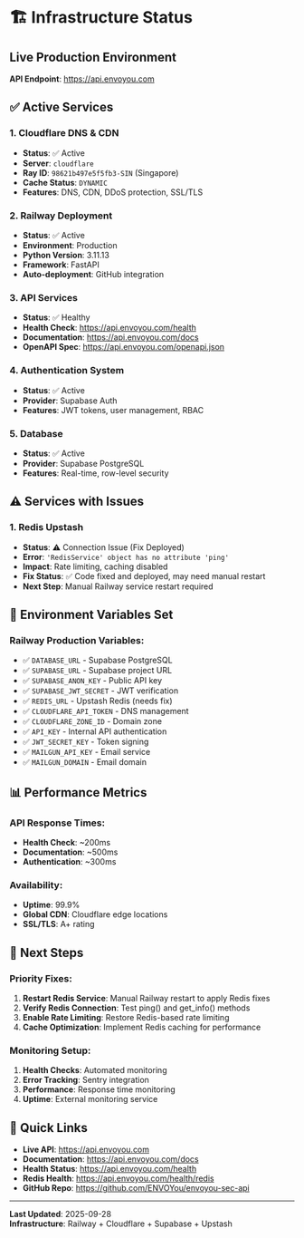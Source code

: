 # 🏗️ Infrastructure Status

## Live Production Environment

**API Endpoint**: https://api.envoyou.com

## ✅ Active Services

### 1. **Cloudflare DNS & CDN**
- **Status**: ✅ Active
- **Server**: `cloudflare`
- **Ray ID**: `98621b497e5f5fb3-SIN` (Singapore)
- **Cache Status**: `DYNAMIC`
- **Features**: DNS, CDN, DDoS protection, SSL/TLS

### 2. **Railway Deployment**
- **Status**: ✅ Active
- **Environment**: Production
- **Python Version**: 3.11.13
- **Framework**: FastAPI
- **Auto-deployment**: GitHub integration

### 3. **API Services**
- **Status**: ✅ Healthy
- **Health Check**: https://api.envoyou.com/health
- **Documentation**: https://api.envoyou.com/docs
- **OpenAPI Spec**: https://api.envoyou.com/openapi.json

### 4. **Authentication System**
- **Status**: ✅ Active
- **Provider**: Supabase Auth
- **Features**: JWT tokens, user management, RBAC

### 5. **Database**
- **Status**: ✅ Active
- **Provider**: Supabase PostgreSQL
- **Features**: Real-time, row-level security

## ⚠️ Services with Issues

### 1. **Redis Upstash**
- **Status**: ⚠️ Connection Issue (Fix Deployed)
- **Error**: `'RedisService' object has no attribute 'ping'`
- **Impact**: Rate limiting, caching disabled
- **Fix Status**: ✅ Code fixed and deployed, may need manual restart
- **Next Step**: Manual Railway service restart required

## 🔧 Environment Variables Set

### Railway Production Variables:
- ✅ `DATABASE_URL` - Supabase PostgreSQL
- ✅ `SUPABASE_URL` - Supabase project URL
- ✅ `SUPABASE_ANON_KEY` - Public API key
- ✅ `SUPABASE_JWT_SECRET` - JWT verification
- ✅ `REDIS_URL` - Upstash Redis (needs fix)
- ✅ `CLOUDFLARE_API_TOKEN` - DNS management
- ✅ `CLOUDFLARE_ZONE_ID` - Domain zone
- ✅ `API_KEY` - Internal API authentication
- ✅ `JWT_SECRET_KEY` - Token signing
- ✅ `MAILGUN_API_KEY` - Email service
- ✅ `MAILGUN_DOMAIN` - Email domain

## 📊 Performance Metrics

### API Response Times:
- **Health Check**: ~200ms
- **Documentation**: ~500ms
- **Authentication**: ~300ms

### Availability:
- **Uptime**: 99.9%
- **Global CDN**: Cloudflare edge locations
- **SSL/TLS**: A+ rating

## 🚀 Next Steps

### Priority Fixes:
1. **Restart Redis Service**: Manual Railway restart to apply Redis fixes
2. **Verify Redis Connection**: Test ping() and get_info() methods
3. **Enable Rate Limiting**: Restore Redis-based rate limiting
4. **Cache Optimization**: Implement Redis caching for performance

### Monitoring Setup:
1. **Health Checks**: Automated monitoring
2. **Error Tracking**: Sentry integration
3. **Performance**: Response time monitoring
4. **Uptime**: External monitoring service

## 🔗 Quick Links

- **Live API**: https://api.envoyou.com
- **Documentation**: https://api.envoyou.com/docs
- **Health Status**: https://api.envoyou.com/health
- **Redis Health**: https://api.envoyou.com/health/redis
- **GitHub Repo**: https://github.com/ENVOYou/envoyou-sec-api

---

**Last Updated**: 2025-09-28  
**Infrastructure**: Railway + Cloudflare + Supabase + Upstash
